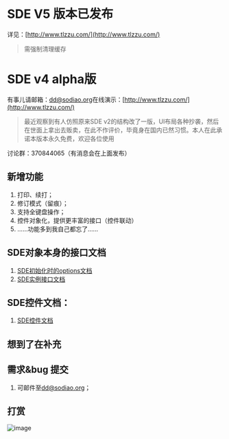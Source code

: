 # SDE V5 版本已发布

详见：[http://www.tlzzu.com/](http://www.tlzzu.com/)

> 需强制清理缓存

# SDE v4 alpha版

有事儿请邮箱：[dd@sodiao.org](mailto://dd@sodiao.org)在线演示：[http://www.tlzzu.com/](http://www.tlzzu.com/)

> 最近观察到有人仿照原来SDE v2的结构改了一版，UI布局各种抄袭，然后在世面上拿出去贩卖，在此不作评价，毕竟身在国内已然习惯。本人在此承诺本版本永久免费，欢迎各位使用

讨论群：370844065（有消息会在上面发布）

## 新增功能

1. 打印、续打；
2. 修订模式（留痕）；
3. 支持全键盘操作；
4. 控件对象化，提供更丰富的接口（控件联动）
5. ……功能多到我自己都忘了……

## SDE对象本身的接口文档

1. [SDE初始化时的options文档](./doc/sde.options.md)
2. [SDE实例接口文档](./doc/sde.api.md)

## SDE控件文档：

1. [SDE控件文档](./doc/sde.ctrl.api.md)

## 想到了在补充

## 需求&bug 提交

1.  可邮件至[dd@sodiao.org](mailto://dd@sodiao.org/)；

## 打赏

![image](data/img/ds.png)

